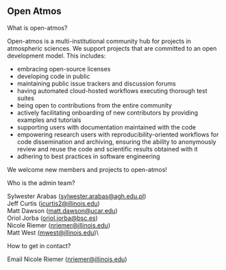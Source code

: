 ## Open Atmos

What is open-atmos?
 
Open-atmos is a multi-institutional community hub for projects in atmospheric sciences. We support projects that are committed to an open development model. 
This includes: 
*   embracing open-source licenses
*   developing code in public
*   maintaining public issue trackers and discussion forums
*   having automated cloud-hosted workflows executing thorough test suites
*   being open to contributions from the entire community
*   actively facilitating onboarding of new contributors by providing examples and tutorials
*   supporting users with documentation maintained with the code
*   empowering research users with reproducibility-oriented workflows for code dissemination and archiving, ensuring the ability to anonymously review and reuse the code and scientific results obtained with it 
*  adhering to best practices in software engineering

We welcome new members and projects to open-atmos!
 
Who is the admin team? 
 
Sylwester Arabas (sylwester.arabas@agh.edu.pl) \
Jeff Curtis (jcurtis2@illinois.edu) \
Matt Dawson (matt.dawson@ucar.edu) \
Oriol Jorba (oriol.jorba@bsc.es) \
Nicole Riemer (nriemer@illinois.edu) \
Matt West (mwest@illinois.edu)\
 
How to get in contact?

Email Nicole Riemer (nriemer@illinois.edu)
